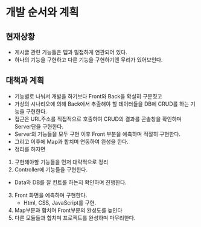 # 개발 순서와 계획
## 현재상황
- 게시글 관련 기능들은 맵과 밀접하게 연관되어 있다.
- 하나의 기능을 구현하고 다른 기능을 구현하기엔 무리가 있어보인다.
## 대책과 계획
- 기능별로 나눠서 개발을 하기보다 Front와 Back을 확실히 구분짓고
- 가상의 시나리오에 의해 Back에서 추출해야 할 데이터들을 DB에 CRUD를 하는 기능을 구현한다.
- 접근은 URL주소를 직접적으로 호출하여 CRUD의 결과를 콘솔창을 확인하며 Server단을 구현한다.
- Server의 기능들을 모두 구현 이후 Front 부분을 예측하며 적절히 구현한다.
- 그리고 이후에 Map과 합치며 연동하여 완성을 한다.
- 정리를 하자면
1. 구현해야할 기능들을 먼저 대략적으로 정리
2. Controller에 기능들을 구현한다.
  - Data와 DB를 잘 컨트롤 하는지 확인하며 진행한다.
3. Front 화면을 예측하며 구현한다.
    - Html, CSS, JavaScript를 구현.
4. Map부분과 합치며 Front부분의 완성도를 높인다
5. 다른 모듈들과 합치며 프로젝트를 완성하며 마무리한다.

